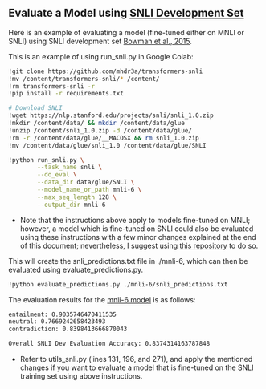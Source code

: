 ## Evaluate a Model using [SNLI Development Set](https://nlp.stanford.edu/projects/snli/)

Here is an example of evaluating a model (fine-tuned either on MNLI or SNLI) using SNLI development set [Bowman et al., 2015](https://nlp.stanford.edu/pubs/snli_paper.pdf).

This is an example of using run_snli.py in Google Colab:

```bash
!git clone https://github.com/mhdr3a/transformers-snli
!mv /content/transformers-snli/* /content/
!rm transformers-snli -r
!pip install -r requirements.txt

# Download SNLI
!wget https://nlp.stanford.edu/projects/snli/snli_1.0.zip
!mkdir /content/data/ && mkdir /content/data/glue
!unzip /content/snli_1.0.zip -d /content/data/glue/
!rm -r /content/data/glue/__MACOSX && rm snli_1.0.zip
!mv /content/data/glue/snli_1.0 /content/data/glue/SNLI

!python run_snli.py \
        --task_name snli \
        --do_eval \
        --data_dir data/glue/SNLI \
        --model_name_or_path mnli-6 \
        --max_seq_length 128 \
        --output_dir mnli-6
```
* Note that the instructions above apply to models fine-tuned on MNLI; however, a model which is fine-tuned on SNLI could also be evaluated using these instructions with a few minor changes explained at the end of this document; nevertheless, I suggest
using [this repository](https://github.com/mhdr3a/cartography) to do so.

This will create the snli_predictions.txt file in ./mnli-6, which can then be evaluated using evaluate_predictions.py.

```bash
!python evaluate_predictions.py ./mnli-6/snli_predictions.txt
```

The evaluation results for the [mnli-6 model](https://huggingface.co/mahdiyar/mnli-6) is as follows:

```bash
entailment: 0.9035746470411535
neutral: 0.7669242658423493
contradiction: 0.8398413666870043

Overall SNLI Dev Evaluation Accuracy: 0.8374314163787848
```

* Refer to utils_snli.py (lines 131, 196, and 271), and apply the mentioned changes if you want to evaluate a model that is fine-tuned on the SNLI training set using above instructions. 
